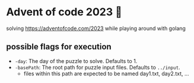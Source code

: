 # Advent of code 2023 :santa:
solving https://adventofcode.com/2023 while playing around with golang


## possible flags for execution

- `-day`: The day of the puzzle to solve. Defaults to 1.
- `-basePath`: The root path for puzzle input files. Defaults to `../input`.
  - files within this path are expected to be named day1.txt, day2.txt, ...